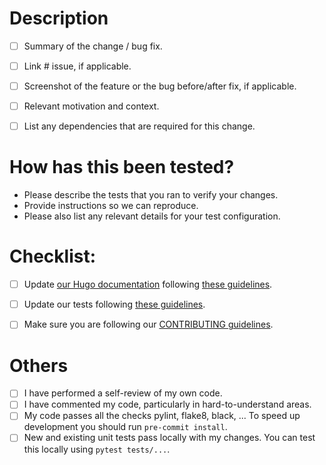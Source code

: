 # Description

- [ ] Summary of the change / bug fix.
- [ ] Link # issue, if applicable.
- [ ] Screenshot of the feature or the bug before/after fix, if applicable.
- [ ] Relevant motivation and context. 
- [ ] List any dependencies that are required for this change.


# How has this been tested?

* Please describe the tests that you ran to verify your changes. 
* Provide instructions so we can reproduce. 
* Please also list any relevant details for your test configuration.


# Checklist:

- [ ] Update [our Hugo documentation](https://gamestonkterminal.github.io/GamestonkTerminal/) following [these guidelines](https://github.com/GamestonkTerminal/GamestonkTerminal/tree/main/website).
- [ ] Update our tests following [these guidelines](https://github.com/GamestonkTerminal/GamestonkTerminal/tree/main/tests).
- [ ] Make sure you are following our [CONTRIBUTING guidelines](https://github.com/GamestonkTerminal/GamestonkTerminal/blob/main/CONTRIBUTING.md).


# Others
- [ ] I have performed a self-review of my own code.
- [ ] I have commented my code, particularly in hard-to-understand areas.
- [ ] My code passes all the checks pylint, flake8, black, ... To speed up development you should run `pre-commit install`.
- [ ] New and existing unit tests pass locally with my changes. You can test this locally using `pytest tests/...`.
